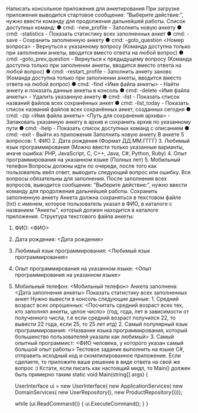 Написать консольное приложения для анкетирования
При загрузке приложения выводится стартовое сообщение: “Выберите действие:”, нужно ввести команду для продолжения дальнейшей работы.
Список доступных команд:
● cmd: -new_profile - Заполнить новую анкету
● cmd: -statistics - Показать статистику всех заполненных анкет
● cmd: -save - Сохранить заполненную анкету
● cmd: -goto_question <Номер вопроса> - Вернуться к указанному вопросу (Команда доступна только при заполнении анкеты, вводится вместо ответа на любой вопрос)
● cmd: -goto_prev_question - Вернуться к предыдущему вопросу (Команда доступна только при заполнении анкеты, вводится вместо ответа на любой вопрос)
● cmd: -restart_profile - Заполнить анкету заново (Команда доступна только при заполнении анкеты, вводится вместо ответа на любой вопрос)
● cmd: -find <Имя файла анкеты> - Найти анкету и показать данные анкеты в консоль
● cmd: -delete <Имя файла анкеты> - Удалить указанную анкету
● cmd: -list - Показать список названий файлов всех сохранённых анкет
● cmd: -list_today - Показать список названий файлов всех сохранённых анкет, созданных сегодня
● cmd: -zip <Имя файла анкеты> <Путь для сохранения архива> - Запаковать указанную анкету в архив и сохранить архив по указанному пути
● cmd: -help - Показать список доступных команд с описанием
● cmd: -exit - Выйти из приложения
Заполнить новую анкету
В анкете 5 вопросов: 1. ФИО
2.	Дата рождения (Формат ДД.ММ.ГГГГ)
3.	Любимый язык программирования (Можно ввести только указанные варианты, иначе ошибка: PHP, JavaScript, C, C++, Java, C#, Python, Ruby)
4.	Опыт программирования на указанном языке (Полных лет)
5.	Мобильный телефон
Вопросы должны идти по очереди, после того как пользователь ввёл ответ, выводить следующий вопрос или ошибку.
Все вопросы обязательны для заполнения.
После заполнения всех вопросов, выводится сообщение: “Выберите действие:”, нужно ввести команду для продолжения дальнейшей работы.
Сохранить заполненную анкету
Анкета должна сохраняться в текстовом файле (txt) с именем, которое пользователь указал в ФИО, в каталоге с названием "Анкеты", который должен находится в каталоге приложения.
Структура текстового файла анкеты:
1.	ФИО: <ФИО>
2.	Дата рождения: <Дата рождения>
3.	Любимый язык программирования: <Любимый язык программирования>
4.	Опыт программирования на указанном языке: <Опыт программирования на указанном языке>
5.	Мобильный телефон: <Мобильный телефон>
Анкета заполнена: <Дата заполнения анкеты>
Показать статистику всех заполненных анкет
Нужно вывести в консоль следующие данные: 1. Средний возраст всех опрошенных: <Посчитать средний возраст всех тех, кто заполнял анкеты, целое число> (год, года, лет в зависимости от полученного числа, т.е если средний возраст получился 22, то вывести 22 года, если 25, то 25 лет итд) 2. Самый популярный язык программирования: <Название языка программирования, который большинство пользователей указали как любимый> 3. Самый опытный программист: <ФИО человека, у которого указан самый большой опыт работы>
Тестовое задание выполнить на языке C#, отправить исходный код и скомпилированное приложение.
Если сделаете, то приложите ваше решение в виде ответа на свой же вопрос :)
Кстати, если писать как настоящий мидл, то Main() должен быть примерно таким
static void Main(string[] args)
{

    UserInterface ui = 
        new UserInterface(
            new ApplicationServices(
                new DomainServices(
                    new UserRepository(),
                    new ProductRepository())));

    while (ui.ReadCommand())
    {
        ui.ExecuteCommand();
    }
}
